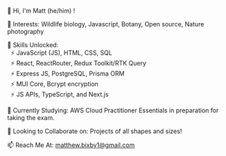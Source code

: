 👋 Hi, I'm Matt (he/him) !

👀 Interests: Wildlife biology, Javascript, Botany, Open source, Nature photography

🔧 Skills Unlocked:
<br>
&nbsp; ⚡ JavaScript (JS), HTML, CSS, SQL
<br>
&nbsp; ⚡ React, ReactRouter, Redux Toolkit/RTK Query
<br>
&nbsp; ⚡ Express JS, PostgreSQL, Prisma ORM
<br>
&nbsp; ⚡ MUI Core, Bcrypt encryption
<br>
&nbsp; ⚡ JS APIs, TypeScript, and Next.js

🌱 Currently Studying: AWS Cloud Practitioner Essentials in preparation for taking the exam.

💼 Looking to Collaborate on: Projects of all shapes and sizes!

📫 Reach Me At: matthew.bixby1@gmail.com

<!---
mattbixby123/mattbixby123 is a ✨ special ✨ repository because its `README.md` (this file) appears on your GitHub profile.
You can click the Preview link to take a look at your changes.
--->

